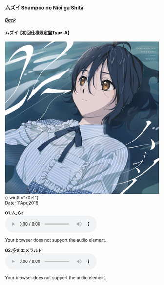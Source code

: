 ### ムズイ Shampoo no Nioi ga Shita
##### [Back](Music_List.md)

#### ムズイ【初回仕様限定盤Type-A】  
![MuzuiTypeA](../../Img/Music/MuzuiTypeA.jpg){: width="70%"}  
Date: 11Apr,2018  

**01.ムズイ**  
<audio controls="controls">
  <source type="audio/mp3" src="../../Music/05_Muzui/01.ムズイ.mp3"></source>
  <p>Your browser does not support the audio element.</p>
</audio>

**02.空のエメラルド**  
<audio controls="controls">
  <source type="audio/mp3" src="../../Music/05_Muzui/02.空のエメラルド.mp3"></source>
  <p>Your browser does not support the audio element.</p>
</audio>
